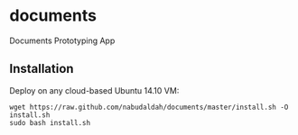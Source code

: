 documents
=========

Documents Prototyping App

Installation
---------------------

Deploy on any cloud-based Ubuntu 14.10 VM:

```
wget https://raw.github.com/nabudaldah/documents/master/install.sh -O install.sh
sudo bash install.sh
```
